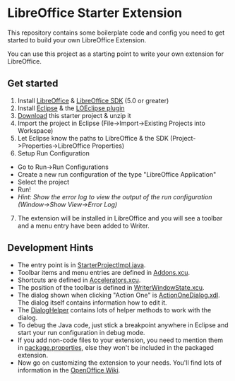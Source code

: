 # LibreOffice Starter Extension

This repository contains some boilerplate code and config you need to get started to build your own LibreOffice Extension.

You can use this project as a starting point to write your own extension for LibreOffice.

## Get started

1. Install [LibreOffice](http://www.libreoffice.org/download) & [LibreOffice SDK](http://www.libreoffice.org/download) (5.0 or greater)
2. Install [Eclipse](http://www.eclipse.org/) & the [LOEclipse plugin](https://github.com/LibreOffice/loeclipse/#installation)
3. [Download](https://github.com/smehrbrodt/libreoffice-starter-extension/archive/master.zip) this starter project & unzip it
4. Import the project in Eclipse (File->Import->Existing Projects into Workspace)
5. Let Eclipse know the paths to LibreOffice & the SDK (Project->Properties->LibreOffice Properties)
6. Setup Run Configuration
  * Go to Run->Run Configurations
  * Create a new run configuration of the type "LibreOffice Application"
  * Select the project
  * Run!
  * *Hint: Show the error log to view the output of the run configuration (Window->Show View->Error Log)*
7. The extension will be installed in LibreOffice and you will see a toolbar and a menu entry have been added to Writer.

## Development Hints
* The entry point is in [StarterProjectImpl.java](https://github.com/smehrbrodt/libreoffice-starter-extension/blob/master/source/org/libreoffice/example/comp/StarterProjectImpl.java).
* Toolbar items and menu entries are defined in [Addons.xcu](https://github.com/smehrbrodt/libreoffice-starter-extension/blob/master/registry/org/openoffice/Office/Addons.xcu).
* Shortcuts are defined in [Accelerators.xcu](https://github.com/smehrbrodt/libreoffice-starter-extension/blob/master/registry/org/openoffice/Office/Accelerators.xcu).
* The position of the toolbar is defined in [WriterWindowState.xcu](https://github.com/smehrbrodt/libreoffice-starter-extension/blob/master/registry/org/openoffice/Office/UI/WriterWindowState.xcu).
* The dialog shown when clicking "Action One" is [ActionOneDialog.xdl](https://github.com/smehrbrodt/libreoffice-starter-extension/blob/master/dialog/ActionOneDialog.xdl). The dialog itself contains information how to edit it.
* The [DialogHelper](https://github.com/smehrbrodt/libreoffice-starter-extension/blob/master/source/org/libreoffice/example/helper/DialogHelper.java) contains lots of helper methods to work with the dialog.
* To debug the Java code, just stick a breakpoint anywhere in Eclipse and start your run configuration in debug mode.
* If you add non-code files to your extension, you need to mention them in [package.properties](https://github.com/smehrbrodt/libreoffice-starter-extension/blob/master/package.properties), else they won't be included in the packaged extension.
* Now go on customizing the extension to your needs. You'll find lots of information in the [OpenOffice Wiki](https://wiki.openoffice.org/wiki/Extensions_development).
